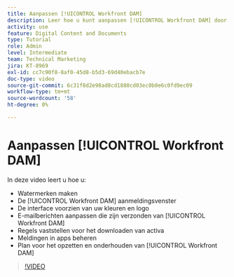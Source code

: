 ```yaml
---
title: Aanpassen [!UICONTROL Workfront DAM]
description: Leer hoe u kunt aanpassen [!UICONTROL Workfront DAM] door watermerken te maken, de [!UICONTROL DAM] login venster, branding de interface, en meer.
activity: use
feature: Digital Content and Documents
type: Tutorial
role: Admin
level: Intermediate
team: Technical Marketing
jira: KT-8969
exl-id: cc7c90f8-8af0-45d8-b5d3-69d40ebacb7e
doc-type: video
source-git-commit: 6c31f8d2e98ad8cd1880cd03ec0b0e6c0fd9ec09
workflow-type: tm+mt
source-wordcount: '58'
ht-degree: 0%

---
```


# Aanpassen [!UICONTROL Workfront DAM]

In deze video leert u hoe u:

* Watermerken maken
* De [!UICONTROL Workfront DAM] aanmeldingsvenster
* De interface voorzien van uw kleuren en logo
* E-mailberichten aanpassen die zijn verzonden van [!UICONTROL Workfront DAM]
* Regels vaststellen voor het downloaden van activa
* Meldingen in apps beheren
* Plan voor het opzetten en onderhouden van [!UICONTROL Workfront DAM]

>[!VIDEO](https://video.tv.adobe.com/v/335232/?quality=12&learn=on)
